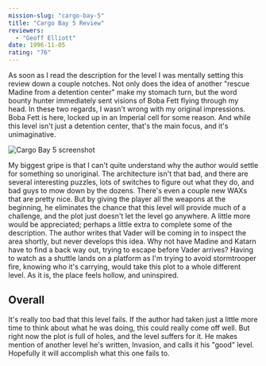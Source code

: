 ```yaml
---
mission-slug: "cargo-bay-5"
title: "Cargo Bay 5 Review"
reviewers: 
  - "Geoff Elliott"
date: 1996-11-05
rating: "76"
---
```


As soon as I read the description for the level I was mentally setting this review down a couple notches. Not only does the idea of another "rescue Madine from a detention center" make my stomach turn, but the word bounty hunter immediately sent visions of Boba Fett flying through my head. In these two regards, I wasn't wrong with my original impressions. Boba Fett is here, locked up in an Imperial cell for some reason. And while this level isn't just a detention center, that's the main focus, and it's unimaginative.

![Cargo Bay 5 screenshot](./cargobay.png "A Mos Eisley stormtrooper complete with larger rifle and a new \"dark\" trooper are nice touches to this level.")

My biggest gripe is that I can't quite understand why the author would settle for something so unoriginal. The architecture isn't that bad, and there are several interesting puzzles, lots of switches to figure out what they do, and bad guys to mow down by the dozens. There's even a couple new WAXs that are pretty nice. But by giving the player all the weapons at the beginning, he eliminates the chance that this level will provide much of a challenge, and the plot just doesn't let the level go anywhere. A little more would be appreciated; perhaps a little extra to complete some of the description. The author writes that Vader will be coming in to inspect the area shortly, but never develops this idea. Why not have Madine and Katarn have to find a back way out, trying to escape before Vader arrives? Having to watch as a shuttle lands on a platform as I'm trying to avoid stormtrooper fire, knowing who it's carrying, would take this plot to a whole different level. As it is, the place feels hollow, and uninspired.


## Overall

It's really too bad that this level fails. If the author had taken just a little more time to think about what he was doing, this could really come off well. But right now the plot is full of holes, and the level suffers for it. He makes mention of another level he's written, Invasion, and calls it his "good" level. Hopefully it will accomplish what this one fails to.
